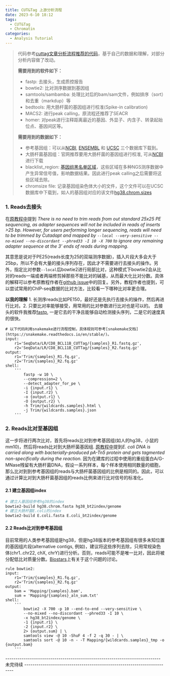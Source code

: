 ```yaml
---
title: CUT&Tag 上游分析流程
date: 2023-6-10 18:12
tags: 
  - CUT&Tag
  - Chromatin
categories:
  - Analysis Tutorial
---
```


> 代码参考[cuttag文章分析流程推荐的代码](https://yezhengstat.github.io/CUTTag_tutorial/#VII_Visualization)，基于自己的数据和理解，对部分分析内容做了改动。
>
> **需要用到的软件如下：**
>
> - fastp: 去接头，生成质控报告
> - bowtie2: 比对测序数据到基因组
> - samtools/sambamba: 处理比对后的bam/sam文件，例如排序（sort）和去重（markdup）等
> - bedtools: 用大肠杆菌的基因组进行校准(Spike-in calibration)
> - MACS2: 进行peak calling，原流程还推荐了SEACR
> - homer: 对peak进行注释距离最近的基因、外显子、内含子、转录起始位点、基因间区等。
>
> **需要用到的数据如下：**
>
> - 参考基因组：可以从[NCBI](https://www.ncbi.nlm.nih.gov/genome/), [ENSEMBL](https://asia.ensembl.org/info/data/ftp/index.html) 和 [UCSC](https://hgdownload.soe.ucsc.edu/downloads.html) 三个数据库下载到。
> - 大肠杆菌基因组：官网推荐要用大肠杆菌的基因组进行校准, 可从[NCBI](https://www.ncbi.nlm.nih.gov/genome?term=DH5alpha&cmd=DetailsSearch)进行下载
> - blacklist_region: [基因组黑名单区域](https://github.com/Boyle-Lab/Blacklist/tree/master/lists)，这些区域在多种NGS测序数据中产生异常信号值，影响数据结果。因此进行peak calling之后需要将这些区域去除。
> - chromsize file: 记录基因组染色体大小的文件，这个文件可以在UCSC数据库中下载到，如人的基因组对应的该文件[hg38.chrom.sizes](https://hgdownload.soe.ucsc.edu/goldenPath/hg38/bigZips/)

### 1. Reads去接头

在[原教程中](https://yezhengstat.github.io/CUTTag_tutorial/#311_Alignment_to_HG38)提到 *There is no need to trim reads from out standard 25x25 PE sequencing, as adapter sequences will not be included in reads of inserts >25 bp. However, for users performing longer sequencing, reads will need to be trimmed by Cutadapt and mapped by `--local --very-sensitive --no-mixed --no-discordant --phred33 -I 10 -X 700` to ignore any remaining adapter sequence at the 3’ ends of reads during mapping.* 

其意思是说对于PE25(reads长度为25的双端测序数据)，插入片段大多会大于25bp，所以不会有大量的接头序列存在，因此才不需要进行去接头的操作。另外，指定比对参数`--local`后bowtie2进行局部比对，这种模式下bowtie2会从比对的reads一端或者两端修剪掉那些不能比对的碱基，从而最大化比对分数。具体的解释可以参考原教程作者在[github issue](https://github.com/yezhengSTAT/CUTTag_tutorial/issues/3#issuecomment-841950393)中的回复。另外，教程作者也提到，可以尝试常用的ChIP-seq数据的比对方法，比较看一下哪种比对率更合理。

**以我的理解** 1. 长测序reads比如PE150，最好还是先执行去接头的操作，然后再进行比对。2. 只要比对率能够接受，用常用的比对参数进行比对也是可以的。
去接头的软件我推荐[fastp](https://github.com/OpenGene/fastp), 一是它去的干净且能够自动检测接头序列，二是它的速度真的很快。

``` snakemake
# 以下代码利用snakemake进行流程控制，具体规则可参考[snakemake文档](https://snakemake.readthedocs.io/en/stable/)。
input:
    r1='SeqData/LR/CD8_BCL11B_CUTTag/{samples}_R1.fastq.gz',
    r2='SeqData/LR/CD8_BCL11B_CUTTag/{samples}_R2.fastq.gz'
output:
    r1='Trim/{samples}_R1.fq.gz',
    r2='Trim/{samples}_R2.fq.gz'
shell:
    '''
        fastp -w 10 \
        --compression=2 \
        --detect_adapter_for_pe \
        -i {input.r1} \
        -I {input.r2} \
        -o {output.r1} \
        -O {output.r2} \
        -h Trim/{wildcards.samples}.html \
        -j Trim/{wildcards.samples}.json
    '''
```

### 2. Reads比对至基因组

这一步将进行两次比对，首先将reads比对到参考基因组(如人的hg38，小鼠的mm10)，然后将reads比对到大肠杆菌基因组. [原教程中](https://yezhengstat.github.io/CUTTag_tutorial/#V_Spike-in_calibration)提到*E. coli DNA is carried along with bacterially-produced pA-Tn5 protein and gets tagmented non-specifically during the reaction.* 因为在建库的过程中使用的重组蛋白A/G-MNase残留有大肠杆菌DNA，假设一系列样本，每个样本使用相同数量的细胞，那么比对到到参考基因组的reads与大肠杆菌基因组的比例是相同的。因此，可以通过计算比对到大肠杆菌基因组的reads比例来进行比对信号的标准化。

#### 2.1 建立基因组index

``` bash
# 建立人基因组参考hg38的index
bowtie2-build hg38.chrom.fasta hg38_bt2index/genome
# 建立大肠杆菌E.coli的index
bowtie2-build E.coli.fasta E.coli_bt2index/genome
```

#### 2.2 Reads比对到参考基因组

目前常用的人类参考基因组是hg38，但是hg38版本的参考基因组有很多未知位置的基因组片段(alternative contigs, 例如)，建议将这些序列去除，只用常规染色体(chr1..chr22, chX, chrY)进行分析。否则，reads可能不是唯一比对，因此将被分配低比对质量分数。[Biostars](https://www.biostars.org/p/342482/)上有关于这个问题的讨论。

``` snakemake
rule bowtie2:
input:
    r1='Trim/{samples}_R1.fq.gz',
    r2='Trim/{samples}_R2.fq.gz'
output:
    bam = 'Mapping/{samples}.bam',
    sum = 'Mapping/{samples}_aln_sum.txt'
shell:
    '''
        bowtie2 -X 700 -p 10 --end-to-end --very-sensitive \
        --no-mixed --no-discordant --phred33 -I 10 \
        -x hg38_bt2index/genome \
        -1 {input.r1} \
        -2 {input.r2} \
        2> {output.sum} | \
        samtools view -@ 10 -ShuF 4 -f 2 -q 30 - | \
        samtools sort -@ 10 -n - -T Mapping/{wildcards.samples}_tmp -o {output.bam}
    '''
```
---------------------------------------------------------------------------- 未完待续 ------------------------------------------------------------------------

